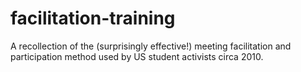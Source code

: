 # facilitation-training
A recollection of the (surprisingly effective!) meeting facilitation and participation method used by US student activists circa 2010.
